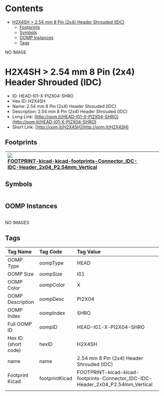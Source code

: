 



Contents
========

* [H2X4SH > 2.54 mm 8 Pin (2x4) Header Shrouded (IDC)](#h2x4sh--254-mm-8-pin-2x4-header-shrouded-idc)
	* [Footprints](#footprints)
	* [Symbols](#symbols)
	* [OOMP Instances](#oomp-instances)
	* [Tags](#tags)
  
NO IMAGE  
# H2X4SH > 2.54 mm 8 Pin (2x4) Header Shrouded (IDC)

- ID: HEAD-I01-X-PI2X04-SHRO
- Hex ID: H2X4SH
- Name: 2.54 mm 8 Pin (2x4) Header Shrouded (IDC)
- Description: 2.54 mm 8 Pin (2x4) Header Shrouded (IDC)
- Long Link: [http://oom.lt/HEAD-I01-X-PI2X04-SHRO](http://oom.lt/HEAD-I01-X-PI2X04-SHRO)
- Short Link: [http://oom.lt/H2X4SH](http://oom.lt/H2X4SH)

## Footprints
  

|[![](https://raw.githubusercontent.com/oomlout/oomlout_OOMP_eda_V2/FOOTPRINT/kicad/kicad-footprints/Connector_IDC/IDC-Header_2x04_P2.54mm_Vertical/main/image_140.png)<br>FOOTPRINT-kicad-kicad-footprints-Connector_IDC-IDC-Header_2x04_P2.54mm_Vertical](https://github.com/oomlout/oomlout_OOMP_eda_V2/FOOTPRINT/kicad/kicad-footprints/Connector_IDC/IDC-Header_2x04_P2.54mm_Vertical/tree/main/)||||
| :--- | :--- | :--- | :--- |

## Symbols
  

|||||
| :--- | :--- | :--- | :--- |

## OOMP Instances
  

|||||
| :--- | :--- | :--- | :--- |
  
NO IMAGES  
## Tags
  

|Tag Name|Tag Code|Tag Value|
| :--- | :--- | :--- |
|OOMP Type|oompType|HEAD|
|OOMP Size|oompSize|I01|
|OOMP Color|oompColor|X|
|OOMP Description|oompDesc|PI2X04|
|OOMP Index|oompIndex|SHRO|
|Full OOMP ID|oompID|HEAD-I01-X-PI2X04-SHRO|
|Hex ID (short code)|hexID|H2X4SH|
|name|name|2.54 mm 8 Pin (2x4) Header Shrouded (IDC)|
|Footprint Kicad|footprintKicad|FOOTPRINT-kicad-kicad-footprints-Connector_IDC-IDC-Header_2x04_P2.54mm_Vertical|
||||
